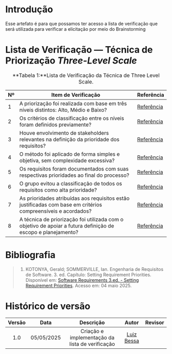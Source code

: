 # Introdução
Esse artefato é para que possamos ter acesso a lista de verificação que será utilizada para verificar a elicitação por meio do Brainstorming

# Lista de Verificação — Técnica de Priorização *Three-Level Scale*

<font size="3"><p style="text-align: center">**Tabela 1:**Lista de Verificação da Técnica de Three Level Scale.</p></font>

| Nº | Item de Verificação                                                                                           | Referência                                                                                                                                         |
|----|---------------------------------------------------------------------------------------------------------------|-----------------------------------------------------------------------------------------------------------------------------------------------------|
| 1  | A priorização foi realizada com base em três níveis distintos: Alto, Médio e Baixo?                          | [Referência](https://aprender3.unb.br/pluginfile.php/3096091/mod_resource/content/3/PriorizaA%CC%83%C2%A7A%CC%83%C2%A3o%20de%20Req.pdf)           |
| 2  | Os critérios de classificação entre os níveis foram definidos previamente?                                    | [Referência](https://aprender3.unb.br/pluginfile.php/3096091/mod_resource/content/3/PriorizaA%CC%83%C2%A7A%CC%83%C2%A3o%20de%20Req.pdf)           |
| 3  | Houve envolvimento de stakeholders relevantes na definição da prioridade dos requisitos?                      | [Referência](https://aprender3.unb.br/pluginfile.php/3096091/mod_resource/content/3/PriorizaA%CC%83%C2%A7A%CC%83%C2%A3o%20de%20Req.pdf)           |
| 4  | O método foi aplicado de forma simples e objetiva, sem complexidade excessiva?                                | [Referência](https://aprender3.unb.br/pluginfile.php/3096091/mod_resource/content/3/PriorizaA%CC%83%C2%A7A%CC%83%C2%A3o%20de%20Req.pdf)           |
| 5  | Os requisitos foram documentados com suas respectivas prioridades ao final do processo?                       | [Referência](https://aprender3.unb.br/pluginfile.php/3096091/mod_resource/content/3/PriorizaA%CC%83%C2%A7A%CC%83%C2%A3o%20de%20Req.pdf)           |
| 6  | O grupo evitou a classificação de todos os requisitos como alta prioridade?                                   | [Referência](https://aprender3.unb.br/pluginfile.php/3096091/mod_resource/content/3/PriorizaA%CC%83%C2%A7A%CC%83%C2%A3o%20de%20Req.pdf)           |
| 7  | As prioridades atribuídas aos requisitos estão justificadas com base em critérios compreensíveis e acordados? | [Referência](https://aprender3.unb.br/pluginfile.php/3096091/mod_resource/content/3/PriorizaA%CC%83%C2%A7A%CC%83%C2%A3o%20de%20Req.pdf)           |
| 8  | A técnica de priorização foi utilizada com o objetivo de apoiar a futura definição de escopo e planejamento?  | [Referência](https://aprender3.unb.br/pluginfile.php/3096091/mod_resource/content/3/PriorizaA%CC%83%C2%A7A%CC%83%C2%A3o%20de%20Req.pdf)           |

# Bibliografia

> 1. KOTONYA, Gerald; SOMMERVILLE, Ian. Engenharia de Requisitos de Software. 3. ed. Capítulo: Setting Requirement Priorities. Disponível em: [Software Requirements 3.ed. - Setting Requirement Priorities](https://aprender3.unb.br/pluginfile.php/3096091/mod_resource/content/3/PriorizaA%CC%83%C2%A7A%CC%83%C2%A3o%20de%20Req.pdf). Acesso em: 04 maio 2025.

# Histórico de versão

| Versão |    Data    |       Descrição        |                     Autor                      |                  Revisor                   |
| :----: | :--------: | :--------------------: | :--------------------------------------------: | :----------------------------------------: |
|  1.0   | 05/05/2025 | Criação e implementação da lista de verificação | [Luiz Bessa](https://github.com/lfelipebessa)  | |